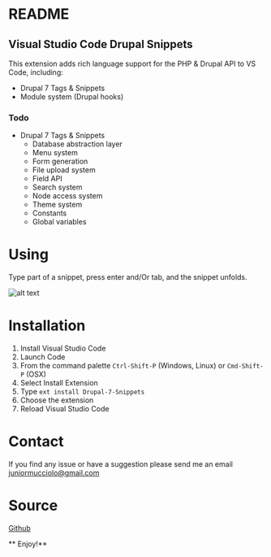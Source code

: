 # README
## Visual Studio Code Drupal Snippets
 
This extension adds rich language support for the PHP & Drupal API to VS Code, including:

- Drupal 7 Tags & Snippets
 - Module system (Drupal hooks)


### Todo

- Drupal 7 Tags & Snippets
    - Database abstraction layer
    - Menu system
    - Form generation
    - File upload system
    - Field API
    - Search system
    - Node access system
    - Theme system
    - Constants
    - Global variables

# Using
Type part of a snippet, press enter and/Or tab, and the snippet unfolds.

![alt text](http://g.recordit.co/7Yi7bJ6t7T.gif "Snippets Preview")

# Installation

1. Install Visual Studio Code
2. Launch Code
3. From the command palette `Ctrl-Shift-P` (Windows, Linux) or `Cmd-Shift-P` (OSX)
4. Select Install Extension
5. Type `ext install Drupal-7-Snippets`
6. Choose the extension
7. Reload Visual Studio Code
 
# Contact
If you find any issue or have a suggestion please send me an email juniormucciolo@gmail.com

# Source
[Github](https://github.com/juniormucciolo/drupal-7-snippets)

** Enjoy!**